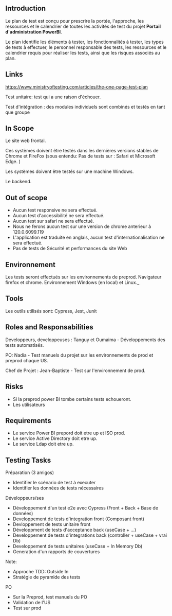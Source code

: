 

## Introduction

Le plan de test est conçu pour prescrire la portée, l'approche, les ressources et le calendrier de toutes les activités de test du projet __Portail d'administration PowerBI__.

Le plan identifie les éléments à tester, les fonctionnalités à tester, les types de tests à effectuer, le personnel responsable des tests, les ressources et le calendrier requis pour réaliser les tests, ainsi que les risques associés au plan.


## Links

https://www.ministryoftesting.com/articles/the-one-page-test-plan

Test unitaire: test qui a une raison d'échouer.

Test d'intégration : des modules individuels sont combinés et testés en tant que groupe

## In Scope

Le site web frontal.

Ces systèmes doivent être testés dans les dernières versions stables de Chrome et FireFox (sous entendu: Pas de tests sur : Safari et Microsoft Edge. )

Les systèmes doivent être testés sur une machine Windows.


Le backend.


## Out of scope

- Aucun test responsive ne sera effectué.
- Aucun test d'accessibilité ne sera effectué.
- Aucun test sur safari ne sera effectué.
- Nous ne ferons aucun test sur une version de chrome anterieur à 120.0.6099.119
- L'application est traduite en anglais, aucun test d'internationalisation ne sera effectué.
- Pas de tests de Sécurité et performances du site Web

## Environnement 

Les tests seront effectués sur les environnements de preprod. Navigateur firefox et chrome. Environnement Windows (en local) et Linux._

## Tools

Les outils utilisés sont: Cypress, Jest, Junit

## Roles and Responsabilities

Developpeurs, developpeuses : Tanguy et Oumaima - Développements des tests automatisés.

PO: Nadia - Test manuels du projet sur les environnements de prod et preprod chaque US.

Chef de Projet : Jean-Baptiste - Test sur l'environnement de prod.


## Risks

- Si la preprod power BI tombe certains tests echoueront.
- Les utilisateurs

## Requirements 

- Le service Power BI prepord doit etre up et ISO prod.
- Le service Active Directory doit etre up.
- Le service Ldap doit etre up.



## Testing Tasks


Préparation (3 amigos)
- Identifier le scénario de test à executer
- Identifier les données de tests nécessaires

Développeurs/ses



- Développement d'un test e2e avec Cypress (Front + Back + Base de données)
- Developpement de tests d'integration front (Composant front)
- Devloppement de tests unitaire front
- Développment de tests d'acceptance back (useCase + ...)
- Developpement de tests d'integrations back (controller + useCase + vrai Db)
- Developpement de tests unitaires (useCase + In Memory Db)
- Generation d'un rapports de couvertures

Note: 
- Approche TDD: Outside In
- Stratégie de pyramide des tests 

PO
- Sur la Preprod, test manuels du PO
- Validation de l'US
- Test sur prod

